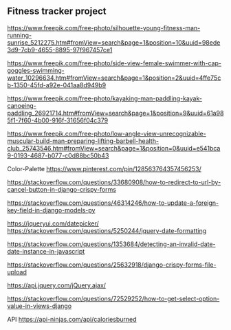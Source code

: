 

## Fitness tracker project

https://www.freepik.com/free-photo/silhouette-young-fitness-man-running-sunrise_5212275.htm#fromView=search&page=1&position=10&uuid=98ede3d9-7cb9-4655-8895-97f967457ce1


https://www.freepik.com/free-photo/side-view-female-swimmer-with-cap-goggles-swimming-water_10296634.htm#fromView=search&page=1&position=2&uuid=4ffe75cb-1350-45fd-a92e-041aa8d949b9

https://www.freepik.com/free-photo/kayaking-man-paddling-kayak-canoeing-paddling_26921714.htm#fromView=search&page=1&position=9&uuid=61a985f1-7f60-4b00-916f-31656f04c379


https://www.freepik.com/free-photo/low-angle-view-unrecognizable-muscular-build-man-preparing-lifting-barbell-health-club_25743546.htm#fromView=search&page=1&position=0&uuid=e541bca9-0193-4687-b077-c0d88bc50b43


Color-Palette
https://www.pinterest.com/pin/128563764357456253/




https://stackoverflow.com/questions/33680908/how-to-redirect-to-url-by-cancel-button-in-django-crispy-forms


https://stackoverflow.com/questions/46314246/how-to-update-a-foreign-key-field-in-django-models-py



https://jqueryui.com/datepicker/
https://stackoverflow.com/questions/5250244/jquery-date-formatting


https://stackoverflow.com/questions/1353684/detecting-an-invalid-date-date-instance-in-javascript


https://stackoverflow.com/questions/25632918/django-crispy-forms-file-upload


https://api.jquery.com/jQuery.ajax/


https://stackoverflow.com/questions/72529252/how-to-get-select-option-value-in-views-django


API
https://api-ninjas.com/api/caloriesburned
